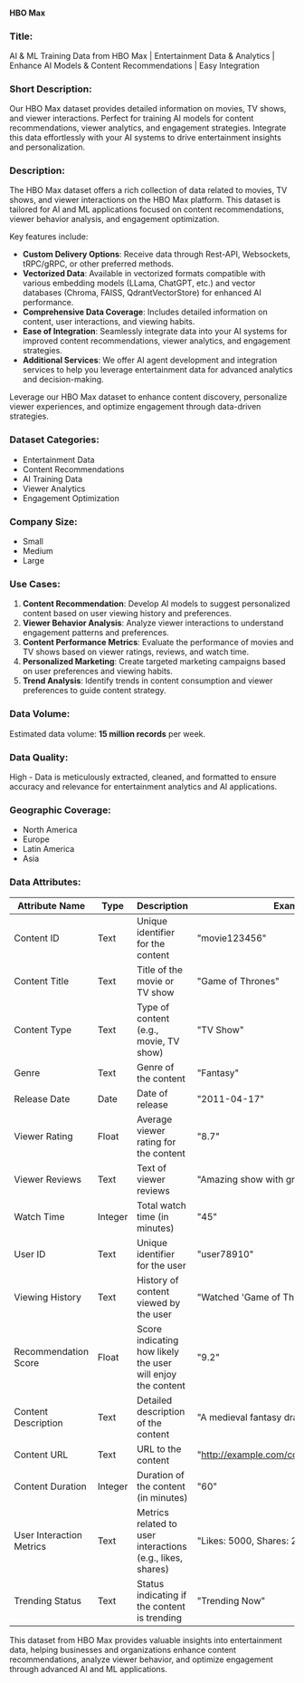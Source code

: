 #### HBO Max

### Title:
AI & ML Training Data from HBO Max | Entertainment Data & Analytics | Enhance AI Models & Content Recommendations | Easy Integration

### Short Description:
Our HBO Max dataset provides detailed information on movies, TV shows, and viewer interactions. Perfect for training AI models for content recommendations, viewer analytics, and engagement strategies. Integrate this data effortlessly with your AI systems to drive entertainment insights and personalization.

### Description:
The HBO Max dataset offers a rich collection of data related to movies, TV shows, and viewer interactions on the HBO Max platform. This dataset is tailored for AI and ML applications focused on content recommendations, viewer behavior analysis, and engagement optimization.

Key features include:
- **Custom Delivery Options**: Receive data through Rest-API, Websockets, tRPC/gRPC, or other preferred methods.
- **Vectorized Data**: Available in vectorized formats compatible with various embedding models (LLama, ChatGPT, etc.) and vector databases (Chroma, FAISS, QdrantVectorStore) for enhanced AI performance.
- **Comprehensive Data Coverage**: Includes detailed information on content, user interactions, and viewing habits.
- **Ease of Integration**: Seamlessly integrate data into your AI systems for improved content recommendations, viewer analytics, and engagement strategies.
- **Additional Services**: We offer AI agent development and integration services to help you leverage entertainment data for advanced analytics and decision-making.

Leverage our HBO Max dataset to enhance content discovery, personalize viewer experiences, and optimize engagement through data-driven strategies.

### Dataset Categories:
- Entertainment Data
- Content Recommendations
- AI Training Data
- Viewer Analytics
- Engagement Optimization

### Company Size:
- Small
- Medium
- Large

### Use Cases:
1. **Content Recommendation**: Develop AI models to suggest personalized content based on user viewing history and preferences.
2. **Viewer Behavior Analysis**: Analyze viewer interactions to understand engagement patterns and preferences.
3. **Content Performance Metrics**: Evaluate the performance of movies and TV shows based on viewer ratings, reviews, and watch time.
4. **Personalized Marketing**: Create targeted marketing campaigns based on user preferences and viewing habits.
5. **Trend Analysis**: Identify trends in content consumption and viewer preferences to guide content strategy.

### Data Volume:
Estimated data volume: **15 million records** per week.

### Data Quality:
High - Data is meticulously extracted, cleaned, and formatted to ensure accuracy and relevance for entertainment analytics and AI applications.

### Geographic Coverage:
- North America
- Europe
- Latin America
- Asia

### Data Attributes:

| Attribute Name           | Type    | Description                                               | Example                                          |
|--------------------------|---------|-----------------------------------------------------------|--------------------------------------------------|
| Content ID               | Text    | Unique identifier for the content                        | "movie123456"                                    |
| Content Title            | Text    | Title of the movie or TV show                            | "Game of Thrones"                               |
| Content Type             | Text    | Type of content (e.g., movie, TV show)                   | "TV Show"                                       |
| Genre                    | Text    | Genre of the content                                     | "Fantasy"                                       |
| Release Date             | Date    | Date of release                                          | "2011-04-17"                                    |
| Viewer Rating            | Float   | Average viewer rating for the content                    | "8.7"                                           |
| Viewer Reviews           | Text    | Text of viewer reviews                                   | "Amazing show with great characters!"           |
| Watch Time               | Integer | Total watch time (in minutes)                            | "45"                                            |
| User ID                  | Text    | Unique identifier for the user                           | "user78910"                                     |
| Viewing History          | Text    | History of content viewed by the user                    | "Watched 'Game of Thrones', 'Succession'"       |
| Recommendation Score     | Float   | Score indicating how likely the user will enjoy the content | "9.2"                                           |
| Content Description      | Text    | Detailed description of the content                      | "A medieval fantasy drama series."              |
| Content URL              | Text    | URL to the content                                       | "http://example.com/content/movie123456"       |
| Content Duration         | Integer | Duration of the content (in minutes)                      | "60"                                            |
| User Interaction Metrics | Text    | Metrics related to user interactions (e.g., likes, shares)| "Likes: 5000, Shares: 2000"                     |
| Trending Status          | Text    | Status indicating if the content is trending             | "Trending Now"                                 |

This dataset from HBO Max provides valuable insights into entertainment data, helping businesses and organizations enhance content recommendations, analyze viewer behavior, and optimize engagement through advanced AI and ML applications.